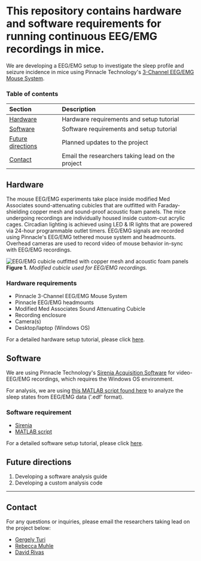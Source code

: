 # This repository contains hardware and software requirements for running continuous EEG/EMG recordings in mice.

We are developing a EEG/EMG setup to investigate the sleep profile and seizure
incidence in mice using Pinnacle Technology's [3-Channel EEG/EMG Mouse System](https://store.pinnaclet.com/products/8200-k1-3-channel-eeg-emg-mouse-system).

### Table of contents

| **Section** | **Description** |
|:-|:-|
| [Hardware](#hardware) | Hardware requirements and setup tutorial |
| [Software](#software) | Software requirements and setup tutorial |
| [Future directions](#future-directions) | Planned updates to the project |
| [Contact](#contact) | Email the researchers taking lead on the project |

## Hardware

The mouse EEG/EMG experiments take place inside modified Med Associates
sound-attenuating cubicles that are outfitted with
Faraday-shielding copper mesh and sound-proof acoustic foam panels. The
mice undergoing recordings are individually housed inside custom-cut acrylic cages.
Circadian lighting is achieved using LED & IR lights that are powered via
24-hour programmable outlet timers. EEG/EMG signals are recorded
using Pinnacle's EEG/EMG tethered mouse system and headmounts. Overhead cameras are used to record video of
mouse behavior in-sync with EEG/EMG recordings.

![EEG/EMG cubicle outfitted with copper mesh and acoustic foam
panels](https://raw.githubusercontent.com/GergelyTuri/chronicSleepRecordings/master/images/eeg-box.jpg)
**Figure 1.** _Modified cubicle used for EEG/EMG recordings._

### Hardware requirements

- Pinnacle 3-Channel EEG/EMG Mouse System
- Pinnacle EEG/EMG headmounts
- Modified Med Associates Sound Attenuating Cubicle
- Recording enclosure
- Camera(s)
- Desktop/laptop (Windows OS)

For a detailed hardware setup tutorial, please click [here](./Hardware/).

## Software

We are using Pinnacle Technology's [Sirenia Acquisition Software](https://www.pinnaclet.com/sirenia.html) for video-EEG/EMG recordings, which requires the Windows OS environment.

For analysis, we are using [this MATLAB script found here](https://github.com/thepenglab/edfEEG2024) to analyze the sleep states from EEG/EMG data ('.edf' format).

### Software requirement

- [Sirenia](https://www.pinnaclet.com/sirenia-download.html)
- [MATLAB script](https://github.com/thepenglab/edfEEG2024)

For a detailed software setup tutorial, please click [here](./Software/).

## Future directions

1. Developing a software analysis guide
2. Developing a custom analysis code

-----

## Contact

For any questions or inquiries, please email the researchers taking
lead on the project below:
- [Gergely Turi](mailto:gt2253@cumc.columbia.edu)
- [Rebecca Muhle](mailto:ram76@cumc.columbia.edu)
- [David Rivas](mailto:dfr5108@gmail.com)